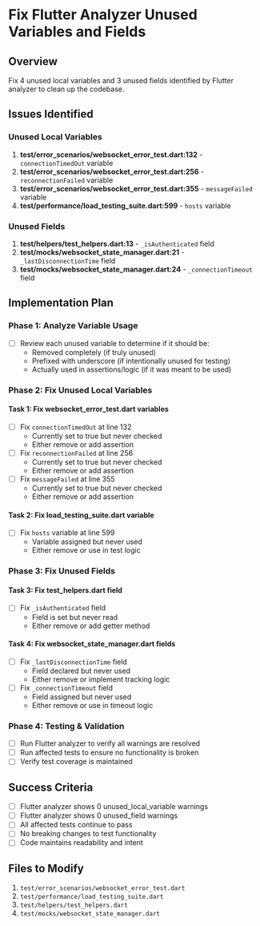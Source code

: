 # Fix Flutter Analyzer Unused Variables and Fields

## Overview
Fix 4 unused local variables and 3 unused fields identified by Flutter analyzer to clean up the codebase.

## Issues Identified

### Unused Local Variables
1. **test/error_scenarios/websocket_error_test.dart:132** - `connectionTimedOut` variable
2. **test/error_scenarios/websocket_error_test.dart:256** - `reconnectionFailed` variable  
3. **test/error_scenarios/websocket_error_test.dart:355** - `messageFailed` variable
4. **test/performance/load_testing_suite.dart:599** - `hosts` variable

### Unused Fields
1. **test/helpers/test_helpers.dart:13** - `_isAuthenticated` field
2. **test/mocks/websocket_state_manager.dart:21** - `_lastDisconnectionTime` field
3. **test/mocks/websocket_state_manager.dart:24** - `_connectionTimeout` field

## Implementation Plan

### Phase 1: Analyze Variable Usage
- [ ] Review each unused variable to determine if it should be:
  - Removed completely (if truly unused)
  - Prefixed with underscore (if intentionally unused for testing)
  - Actually used in assertions/logic (if it was meant to be used)

### Phase 2: Fix Unused Local Variables

#### Task 1: Fix websocket_error_test.dart variables
- [ ] Fix `connectionTimedOut` at line 132
  - Currently set to true but never checked
  - Either remove or add assertion
- [ ] Fix `reconnectionFailed` at line 256
  - Currently set to true but never checked  
  - Either remove or add assertion
- [ ] Fix `messageFailed` at line 355
  - Currently set to true but never checked
  - Either remove or add assertion

#### Task 2: Fix load_testing_suite.dart variable
- [ ] Fix `hosts` variable at line 599
  - Variable assigned but never used
  - Either remove or use in test logic

### Phase 3: Fix Unused Fields

#### Task 3: Fix test_helpers.dart field
- [ ] Fix `_isAuthenticated` field
  - Field is set but never read
  - Either remove or add getter method

#### Task 4: Fix websocket_state_manager.dart fields
- [ ] Fix `_lastDisconnectionTime` field
  - Field declared but never used
  - Either remove or implement tracking logic
- [ ] Fix `_connectionTimeout` field  
  - Field assigned but never used
  - Either remove or use in timeout logic

### Phase 4: Testing & Validation
- [ ] Run Flutter analyzer to verify all warnings are resolved
- [ ] Run affected tests to ensure no functionality is broken
- [ ] Verify test coverage is maintained

## Success Criteria
- [ ] Flutter analyzer shows 0 unused_local_variable warnings
- [ ] Flutter analyzer shows 0 unused_field warnings  
- [ ] All affected tests continue to pass
- [ ] No breaking changes to test functionality
- [ ] Code maintains readability and intent

## Files to Modify
1. `test/error_scenarios/websocket_error_test.dart`
2. `test/performance/load_testing_suite.dart`
3. `test/helpers/test_helpers.dart`
4. `test/mocks/websocket_state_manager.dart`